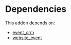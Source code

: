 # Dependencies

This addon depends on:

- [event_crm](https://github.com/bringout/oca-ocb-core/tree/b3e6fb998e53b9eb1bc9669d992017616c2bd7b3/odoo-bringout-oca-ocb-event_crm)
- [website_event](https://github.com/bringout/oca-ocb-website/tree/0c65a6ede633c07618d188acfeda4f91a033e24f/odoo-bringout-oca-ocb-website_event)
